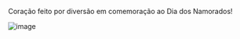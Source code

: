Coração feito por diversão em comemoração ao Dia dos Namorados!


![image](https://user-images.githubusercontent.com/100283238/187987454-5377ed31-8fa1-4225-b567-0f1b9983e466.png)
